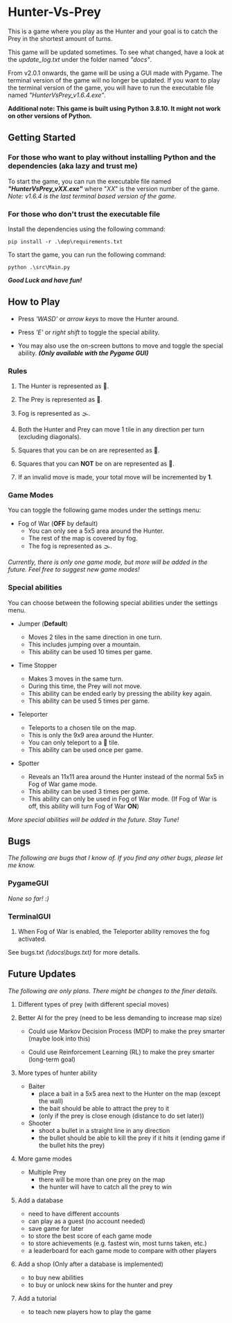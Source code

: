 # Hunter-Vs-Prey
This is a game where you play as the Hunter and your goal is to catch the Prey in the shortest amount of turns. 

This game will be updated sometimes. To see what changed, have a look at the *update_log.txt* under the folder named *"docs"*.

From v2.0.1 onwards, the game will be using a GUI made with Pygame. The terminal version of the game will no longer be updated. If you want to play the terminal version of the game, you will have to run the executable file named *"HunterVsPrey_v1.6.4.exe"*.

**Additional note: This game is built using Python 3.8.10. It might not work on other versions of Python.**

## Getting Started

### For those who want to play without installing Python and the dependencies (aka lazy and trust me)

To start the game, you can run the executable file named ***"HunterVsPrey_vXX.exe"*** where "*XX*" is the version number of the game.
*Note: v1.6.4 is the last terminal based version of the game.*

### For those who don't trust the executable file

Install the dependencies using the following command:

    pip install -r .\dep\requirements.txt

To start the game, you can run the following command:

    python .\src\Main.py


***Good Luck and have fun!***

## How to Play
- Press *'WASD'* or *arrow keys* to move the Hunter around.

- Press *'E'*  or *right shift* to toggle the special ability.

- You may also use the on-screen buttons to move and toggle the special ability. ***(Only available with the Pygame GUI)***

### Rules
1. The Hunter is represented as 🦊.

2. The Prey is represented as 👨.

3. Fog is represented as 🌫️.

4. Both the Hunter and Prey can move 1 tile in any direction per turn (excluding diagonals).

5. Squares that you can be on are represented as 🌳.

6. Squares that you can **NOT** be on are represented as 🗻.

7. If an invalid move is made, your total move will be incremented by **1**.

### Game Modes

You can toggle the following game modes under the settings menu:

- Fog of War (**OFF** by default)
    - You can only see a 5x5 area around the Hunter.
    - The rest of the map is covered by fog.
    - The fog is represented as 🌫️.

*Currently, there is only one game mode, but more will be added in the future. Feel free to suggest new game modes!*

### Special abilities

You can choose between the following special abilities under the settings menu.

- Jumper (**Default**)

    - Moves 2 tiles in the same direction in one turn.
    - This includes jumping over a mountain.
    - This ability can be used 10 times per game.

- Time Stopper

    - Makes 3 moves in the same turn.
    - During this time, the Prey will not move.
    - This ability can be ended early by pressing the ability key again.
    - This ability can be used 5 times per game.

- Teleporter
    - Teleports to a chosen tile on the map.
    - This is only the 9x9 area around the Hunter.
    - You can only teleport to a 🌳 tile.
    - This ability can be used once per game.

- Spotter

    - Reveals an 11x11 area around the Hunter instead of the normal 5x5 in Fog of War game mode.
    - This ability can be used 3 times per game.
    - This ability can only be used in Fog of War mode. (If Fog of War is off, this ability will turn Fog of War **ON**)

*More special abilities will be added in the future. Stay Tune!*

## Bugs
*The following are bugs that I know of. If you find any other bugs, please let me know.*

### PygameGUI

*None so far! :)*

### TerminalGUI

1. When Fog of War is enabled, the Teleporter ability removes the fog activated.

See bugs.txt *(\docs\bugs.txt)* for more details.

## Future Updates
*The following are only plans. There might be changes to the finer details.*

1. Different types of prey (with different special moves)

2. Better AI for the prey (need to be less demanding to increase map size)

    - Could use Markov Decision Process (MDP) to make the prey smarter (maybe look into this)

    - Could use Reinforcement Learning (RL) to make the prey smarter (long-term goal)

3. More types of hunter ability
    - Baiter
        - place a bait in a 5x5 area next to the Hunter on the map (except the wall)
        - the bait should be able to attract the prey to it
        - (only if the prey is close enough (distance to do set later))
    - Shooter
        - shoot a bullet in a straight line in any direction
        - the bullet should be able to kill the prey if it hits it (ending game if the bullet hits the prey)

4. More game modes
    - Multiple Prey
        - there will be more than one prey on the map
        - the hunter will have to catch all the prey to win
        
6. Add a database
    - need to have different accounts
    - can play as a guest (no account needed)
    - save game for later
    - to store the best score of each game mode
    - to store achievements (e.g. fastest win, most turns taken, etc.)
    - a leaderboard for each game mode to compare with other players

7. Add a shop (Only after a database is implemented)
    - to buy new abilities
    - to buy  or unlock new skins for the hunter and prey 

8. Add a tutorial
    - to teach new players how to play the game
